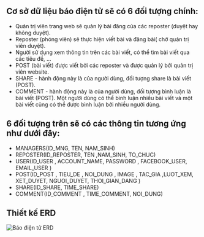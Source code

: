 ## Cơ sở dữ liệu báo điện tử sẽ có 6 đối tượng chính:
- Quản trị viên trang web sẽ quản lý bài đăng của các reposter (duyệt hay không duyệt).
- Reposter (phóng viên) sẽ thực hiện viết bài và đăng bài( chờ quản trị viên duyệt).
- Người sử dụng xem thông tin trên các bài viết, có thể tìm bài viết qua các tiêu đề, ...
- POST (bài viết) được viết bởi các reposter và được quản lý bởi quản trị viên website.
- SHARE - hành động này là của người dùng, đối tượng share là bài viết (POST). 
- COMMENT - hành động này là của người dùng, đối tượng bình luận là bài viết (POST). Một người dùng có thể bình luận nhiều bài viết và một bài viết cũng có thể được bình luận bởi nhiều người dùng.     
## 6 đối tượng trên sẽ có các thông tin tương ứng như dưới đây:
- MANAGERS(ID_MNG, TEN, NAM_SINH)
- REPOSTER(ID_REPOSTER, TEN ,NAM_SINH, TO_CHUC)
- USER(ID_USER , ACCOUNT_NAME, PASSWORD , FACEBOOK_USER, EMAIL_USER )
- POST(ID_POST , TIEU_DE , NOI_DUNG , IMAGE , TAC_GIA ,LUOT_XEM,  XET_DUYET, NGUOI_DUYET, THOI_GIAN_DANG )
- SHARE(ID_SHARE, TIME_SHARE)
- COMMENT(ID_COMMENT , TIME_COMMENT, NOI_DUNG)

## Thiết kế ERD
![Báo điện tử ERD](https://drive.google.com/file/d/1A1Gk8FpIwYNVXo_ujO5Wn6ZgdoK5PvL8/view?usp=sharing)
